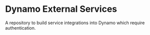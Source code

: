 # Dynamo External Services
A repository to build service integrations into Dynamo which require authentication.
